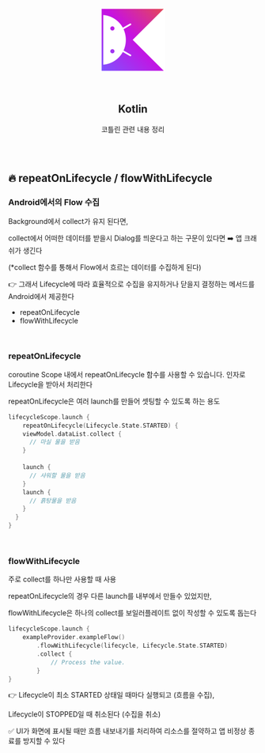 <div align="center">
  <p>
    <img src="../../README.assets/kotlin-hero.png">
  </p>
  <br>
  <h2>Kotlin</h2>
  <p>코틀린 관련 내용 정리</p>
  <br>
  <br>
</div>


## 🔥 repeatOnLifecycle / flowWithLifecycle

### Android에서의 Flow 수집

Background에서 collect가 유지 된다면,

collect에서 어떠한 데이터를 받을시 Dialog를 띄운다고 하는 구문이 있다면 ➡️ 앱 크래쉬가 생긴다

(*collect 함수를 통해서 Flow에서 흐르는 데이터를 수집하게 된다)

👉 그래서 Lifecycle에 따라 효율적으로 수집을 유지하거나 닫을지 결정하는 메서드를 Android에서 제공한다

- repeatOnLifecycle
- flowWithLifecycle

<br>

### repeatOnLifecycle

coroutine Scope 내에서 repeatOnLifecycle 함수를 사용할 수 있습니다. 인자로 Lifecycle을 받아서 처리한다

repeatOnLifecycle은 여러 launch를 만들어 셋팅할 수 있도록 하는 용도

```kotlin
lifecycleScope.launch {
	repeatOnLifecycle(Lifecycle.State.STARTED) {
    viewModel.dataList.collect {
      // 마실 물을 받음 
    }

    launch {
      // 샤워할 물을 받음
    }
    launch {
      // 흙탕물을 받음
    }      
  }
}
```

<br>

### flowWithLifecycle

주로 collect를 하나만 사용할 때 사용

repeatOnLifecycle의 경우 다른 launch를 내부에서 만들수 있었지만,

flowWithLifecycle은 하나의 collect를 보일러플레이트 없이 작성할 수 있도록 돕는다

```kotlin
lifecycleScope.launch {
    exampleProvider.exampleFlow()
        .flowWithLifecycle(lifecycle, Lifecycle.State.STARTED)
        .collect {
            // Process the value.
        }
}
```

👉 Lifecycle이 최소 STARTED 상태일 때마다 실행되고 (흐름을 수집), 

Lifecycle이 STOPPED일 때 취소된다 (수집을 취소)

✅ UI가 화면에 표시될 때만 흐름 내보내기를 처리하여 리소스를 절약하고 앱 비정상 종료를 방지할 수 있다

